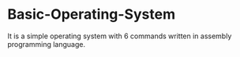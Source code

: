# Basic-Operating-System
It is a simple operating system with 6 commands written in assembly programming language.
